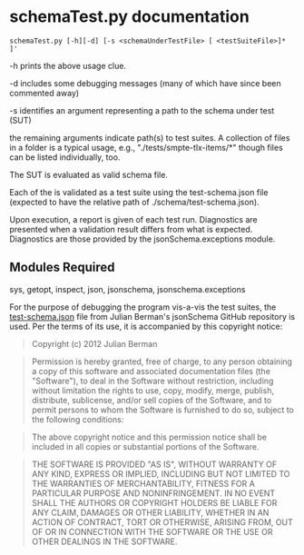 # schemaTest.py documentation

```
schemaTest.py [-h][-d] [-s <schemaUnderTestFile> [ <testSuiteFile>]* ]'
```
  
  -h prints the above usage clue.
  
  -d includes some debugging messages (many of which have since been commented away)
  
  -s identifies an argument representing a path to the schema under test (SUT)
  
  the remaining arguments indicate path(s) to test suites.  A collection of files in a folder is a typical usage, e.g., "./tests/smpte-tlx-items/\*" though files can be listed individually, too.
  
  The SUT is evaluated as valid schema file.
  
  Each of the <testSuiteFile> is validated as a test suite using the test-schema.json file (expected to have the relative path of ./schema/test-schema.json).
  
  Upon execution, a report is given of each test run.  Diagnostics are presented when a validation result differs from what is expected.  Diagnostics are those provided by the jsonSchema.exceptions module.
  
  ## Modules Required
  sys, getopt, inspect, json, jsonschema, jsonschema.exceptions
  
For the purpose of debugging the program vis-a-vis the test suites, the [test-schema.json](https://github.com/Julian/jsonschema/blob/main/json/test-schema.json) file from Julian Berman's jsonSchema GitHub repository is used.  Per the terms of its use, it is accompanied by this copyright notice:
  
> Copyright (c) 2012 Julian Berman

> Permission is hereby granted, free of charge, to any person obtaining a copy
> of this software and associated documentation files (the "Software"), to deal
> in the Software without restriction, including without limitation the rights
> to use, copy, modify, merge, publish, distribute, sublicense, and/or sell
> copies of the Software, and to permit persons to whom the Software is
> furnished to do so, subject to the following conditions:

> The above copyright notice and this permission notice shall be included in
> all copies or substantial portions of the Software.

> THE SOFTWARE IS PROVIDED "AS IS", WITHOUT WARRANTY OF ANY KIND, EXPRESS OR
> IMPLIED, INCLUDING BUT NOT LIMITED TO THE WARRANTIES OF MERCHANTABILITY,
> FITNESS FOR A PARTICULAR PURPOSE AND NONINFRINGEMENT. IN NO EVENT SHALL THE
> AUTHORS OR COPYRIGHT HOLDERS BE LIABLE FOR ANY CLAIM, DAMAGES OR OTHER
> LIABILITY, WHETHER IN AN ACTION OF CONTRACT, TORT OR OTHERWISE, ARISING FROM,
> OUT OF OR IN CONNECTION WITH THE SOFTWARE OR THE USE OR OTHER DEALINGS IN
> THE SOFTWARE.
